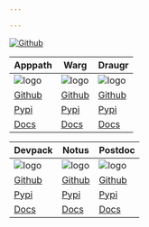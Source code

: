 ```yaml
---

---
```

[![Github](https://raw.githubusercontent.com/pything/devpack/master/.github/images/octocat.svg)](https://github.com/pything)


| Apppath | Warg | Draugr |
|---|---|---|
| ![logo](https://raw.githubusercontent.com/pything/apppath/master/.github/images/apppath.svg)| ![logo](https://raw.githubusercontent.com/pything/warg/master/.github/images/warg.svg) | ![logo](https://raw.githubusercontent.com/pything/draugr/master/.github/images/valknut.svg) |
| [Github](https://github.com/pything/Apppath) | [Github](https://github.com/pything/Warg) | [Github](https://github.com/pything/Draugr) |
| [Pypi](https://pypi.org/project/apppath) | [Pypi](https://pypi.org/project/warg) | [Pypi](https://pypi.org/project/draugr) |
| [Docs](https://pything.github.io/apppath/github/html/index.html) | [Docs](https://pything.github.io/warg/github/html/index.html) | [Docs](https://pything.github.io/draugr/github/html/index.html) |


| Devpack | Notus | Postdoc |
|---|---|---|
| ![logo](https://avatars.githubusercontent.com/u/25246305?s=200&v=4)| ![logo](https://raw.githubusercontent.com/pything/notus/master/.github/images/toaster.svg) | ![logo](https://raw.githubusercontent.com/pything/postdoc/master/.github/images/header.png) |
| [Github](https://github.com/pything/Devpack) | [Github](https://github.com/pything/Notus) | [Github](https://github.com/pything/Postdoc) |
| [Pypi](https://pypi.org/project/devpack) | [Pypi](https://pypi.org/project/notus) | [Pypi](https://pypi.org/project/postdoc) |
| [Docs](https://pything.github.io/devpack/github/html/index.html) | [Docs](https://pything.github.io/notus/github/html/index.html) | [Docs](https://pything.github.io/postdoc/github/html/index.html) |
